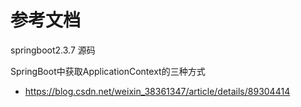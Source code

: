 # 参考文档
springboot2.3.7 源码

SpringBoot中获取ApplicationContext的三种方式
- https://blog.csdn.net/weixin_38361347/article/details/89304414

